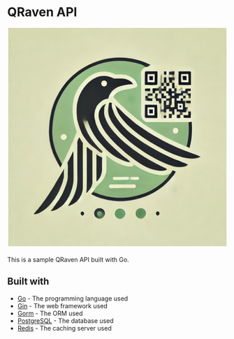 # QRaven API

<div align="center">
    <img src="./static/logo.webp" alt="logo" style="max-height: 500px; margin-bottom: 5px;" />
</div>

This is a sample QRaven API built with Go.

## Built with

- [Go](https://golang.org/) - The programming language used
- [Gin](https://) - The web framework used
- [Gorm](https://) - The ORM used
- [PostgreSQL](https://) - The database used
- [Redis](https://) - The caching server used
